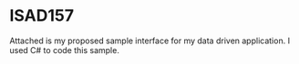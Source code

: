 # ISAD157
Attached is my proposed sample interface for my data driven application. I used C# to code this sample. 
